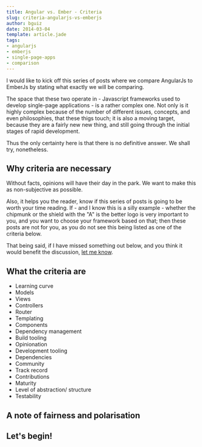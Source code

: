 ```yaml
---
title: Angular vs. Ember - Criteria
slug: criteria-angularjs-vs-emberjs
author: bguiz
date: 2014-03-04
template: article.jade
tags:
- angularjs
- emberjs
- single-page-apps
- comparison
---
```


I would like to kick off this series of posts where we compare AngularJs to EmberJs by stating what exactly we will be comparing.

The space that these two operate in - Javascript frameworks used to develop single-page applications - is a rather complex one.
Not only is it highly complex because of the number of different issues, concepts, and even philosophies, that these thigs touch;
it is also a moving target, because they are a fairly new new thing, and still going through the initial stages of rapid development.

Thus the only certainty here is that there is no definitive answer.
We shall try, nonetheless.

## Why criteria are necessary

Without facts, opinions will have their day in the park.
We want to make this as non-subjective as possible.

Also, it helps you the reader, know if this series of posts is going to be worth your time reading.
If - and I know this is a silly example - whether the chipmunk or the shield with the "A" is the better logo is very important to you, and you want to choose your framework based on that;
then these posts are not for you, as you do not see this being listed as one of the criteria below.

That being said, if I have missed something out below, and you think it would benefit the discussion, [let me know](https://twitter.com/bguiz).

## What the criteria are

- Learning curve
- Models
- Views
- Controllers
- Router
- Templating
- Components
- Dependency management
- Build tooling
- Opinionation
- Development tooling
- Dependencies
- Community
- Track record
- Contributions
- Maturity
- Level of abstraction/ structure
- Testability

## A note of fairness and polarisation



## Let's begin!
